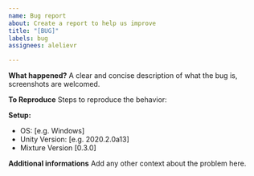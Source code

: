 ```yaml
---
name: Bug report
about: Create a report to help us improve
title: "[BUG]"
labels: bug
assignees: alelievr

---
```


**What happened?**
A clear and concise description of what the bug is, screenshots are welcomed.

**To Reproduce**
Steps to reproduce the behavior:

**Setup:**
 - OS: [e.g. Windows]
 - Unity Version: [e.g. 2020.2.0a13]
- Mixture Version [0.3.0]

**Additional informations**
Add any other context about the problem here.
